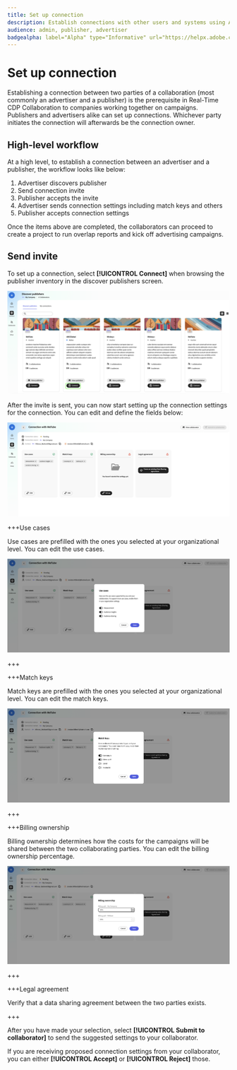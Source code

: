 ```yaml
---
title: Set up connection
description: Establish connections with other users and systems using Adobe Real-Time CDP Collaboration
audience: admin, publisher, advertiser
badgealpha: label="Alpha" type="Informative" url="https://helpx.adobe.com/legal/product-descriptions/real-time-customer-data-platform-b2b-edition-prime-and-ultimate-packages.html newtab=true"
---
```


# Set up connection


Establishing a connection between two parties of a collaboration (most commonly an advertiser and a publisher) is the prerequisite in Real-Time CDP Collaboration to companies working together on campaigns. Publishers and advertisers alike can set up connections. Whichever party initiates the connection will afterwards be the connection owner. 

## High-level workflow

At a high level, to establish a connection between an advertiser and a publisher, the workflow looks like below:

1. Advertiser discovers publisher 
2. Send connection invite 
3. Publisher accepts the invite 
4. Advertiser sends connection settings including match keys and others
5. Publisher accepts connection settings

Once the items above are completed, the collaborators can proceed to create a project to run overlap reports and kick off advertising campaigns. 

## Send invite

To set up a connection, select **[!UICONTROL Connect]** when browsing the publisher inventory in the discover publishers screen.

![Connect selector](/help/assets/connect/establish-connection/connect-selection.png)

After the invite is sent, you can now start setting up the connection settings for the connection. You can edit and define the fields below: 

![Set up connection view](/help/assets/connect/establish-connection/connection-view.png)

+++Use cases


Use cases are prefilled with the ones you selected at your organizational level. You can edit the use cases.

![Use cases](/help/assets/connect/establish-connection/edit-use-cases.png)

+++

+++Match keys

Match keys are prefilled with the ones you selected at your organizational level. You can edit the match keys.

![Match keys](/help/assets/connect/establish-connection/edit-match-keys.png)

+++

+++Billing ownership

Billing ownership determines how the costs for the campaigns will be shared between the two collaborating parties. You can edit the billing ownership percentage.

![Billing ownership](/help/assets/connect/establish-connection/edit-billing-ownership.png)

+++

+++Legal agreement

Verify that a data sharing agreement between the two parties exists. 

+++

After you have made your selection, select **[!UICONTROL Submit to collaborator]** to send the suggested settings to your collaborator.

If you are receiving proposed connection settings from your collaborator, you can either **[!UICONTROL Accept]** or **[!UICONTROL Reject]** those.
